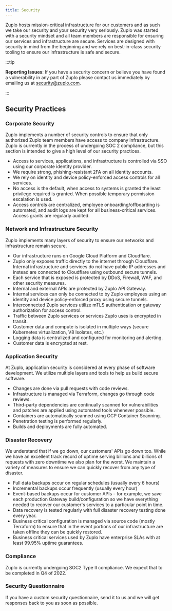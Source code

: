 ```yaml
---
title: Security
---
```


Zuplo hosts mission-critical infrastructure for our customers and as such we take our security and your security very seriously. Zuplo was started with a security mindset and all team members are responsible for ensuring our services and infrastructure are secure. Services are designed with security in mind from the beginning and we rely on best-in-class security tooling to ensure our infrastructure is safe and secure.

:::tip

**Reporting Issues**: If you have a security concern or believe you have found a vulnerability in any part of Zuplo please contact us immediately by emailing us at <security@zuplo.com>.

:::

## Security Practices

### Corporate Security

Zuplo implements a number of security controls to ensure that only authorized Zuplo team members have access to company infrastructure. Zuplo is currently in the process of undergoing SOC 2 compliance, but this section is intended to give a high level of our security practices.

- Access to services, applications, and infrastructure is controlled via SSO using our corporate identity provider.
- We require strong, phishing-resistant 2FA on all identity accounts.
- We rely on identity and device policy-enforced access controls for all services.
- No access is the default, when access to systems is granted the least privilege required is granted. When possible temporary permission escalation is used.
- Access controls are centralized, employee onboarding/offboarding is automated, and audit logs are kept for all business-critical services. Access grants are regularly audited.

### Network and Infrastructure Security

Zuplo implements many layers of security to ensure our networks and infrastructure remain secure.

- Our infrastructure runs on Google Cloud Platform and Cloudflare.
- Zuplo only exposes traffic directly to the internet through Cloudflare. Internal infrastructure and services do not have public IP addresses and instead are connected to Cloudflare using outbound secure tunnels.
- Each service that is exposed is protected by DDoS, Firewall, WAF, and other security measures.
- Internal and external APIs are protected by Zuplo API Gateway.
- Internal services can only be connected to by Zuplo employees using an identity and device policy-enforced proxy using secure tunnels.
- Interconnected Zuplo services utilize mTLS authentication or gateway authorization for access control.
- Traffic between Zuplo services or services Zuplo uses is encrypted in transit.
- Customer data and compute is isolated in multiple ways (secure Kubernetes virtualization, V8 Isolates, etc.)
- Logging data is centralized and configured for monitoring and alerting.
- Customer data is encrypted at rest.

### Application Security

At Zuplo, application security is considered at every phase of software development. We utilize multiple layers and tools to help us build secure software.

- Changes are done via pull requests with code reviews.
- Infrastructure is managed via Terraform, changes go through code reviews.
- Third-party dependencies are continually scanned for vulnerabilities and patches are applied using automated tools whenever possible.
- Containers are automatically scanned using GCP Container Scanning.
- Penetration testing is performed regularly.
- Builds and deployments are fully automated.

### Disaster Recovery

We understand that if we go down, our customers' APIs go down too. While we have an excellent track record of uptime serving billions and billions of requests with zero downtime we also plan for the worst. We maintain a variety of measures to ensure we can quickly recover from any type of disaster.

- Full data backups occur on regular schedules (usually every 6 hours)
- Incremental backups occur frequently (usually every hour)
- Event-based backups occur for customer APIs - for example, we save each production Gateway build/configuration so we have everything needed to recover our customer's services to a particular point in time.
- Data recovery is tested regularly with full disaster recovery testing done every year.
- Business critical configuration is managed via source code (mostly Terraform) to ensure that in the event portions of our infrastructure are taken offline they can be quickly restored.
- Business critical services used by Zuplo have enterprise SLAs with at least 99.95% uptime guarantees.

### Compliance

Zuplo is currently undergoing SOC2 Type II compliance. We expect that to be completed in Q4 of 2022.

### Security Questionnaire

If you have a custom security questionnaire, send it to us and we will get responses back to you as soon as possible.
